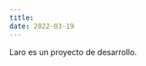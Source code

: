 ```yaml
---
title: 
date: 2022-03-19
---
```


Laro es un proyecto de desarrollo.
<script type="text/javascript">
var part1 = "hola";
var part2 = Math.pow(2,6);
var part3 = String.fromCharCode(part2);
var part4 = "laro.dev"
var part5 = part1 + String.fromCharCode(part2) + part4;
document.write('<p>Encuéntrame en: <href="' + "mai" + "lto" + ":" + part5 + '">' + part1 + part3 + part4 + '</a></p>');
</script>
